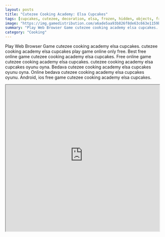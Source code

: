 ```yaml
---
layout: posts
title: "Cutezee Cooking Academy: Elsa Cupcakes"
tags: [cupcakes, cutezee, decoration, elsa, frozen, hidden, objects, free, online, games, oyna, game, free, games, play, play, games]
image: "https://img.gamedistribution.com/a6ade5aa93b826f8de63c663e1159bf7.jpg"
summary: "Play Web Browser Game cutezee cooking academy elsa cupcakes. cutezee cooking academy elsa cupcakes play game online only free. Best free online game cutezee cooking academy elsa cupcakes. Free online game cutezee cooking academy elsa cupcakes. cutezee cooking academy elsa cupcakes oyunu oyna. Bedava cutezee cooking academy elsa cupcakes oyunu oyna. Online bedava cutezee cooking academy elsa cupcakes oyunu. Android, ios free game cutezee cooking academy elsa cupcakes."
category: "Cooking"
---
```


Play Web Browser Game cutezee cooking academy elsa cupcakes. cutezee cooking academy elsa cupcakes play game online only free. Best free online game cutezee cooking academy elsa cupcakes. Free online game cutezee cooking academy elsa cupcakes. cutezee cooking academy elsa cupcakes oyunu oyna. Bedava cutezee cooking academy elsa cupcakes oyunu oyna. Online bedava cutezee cooking academy elsa cupcakes oyunu. Android, ios free game cutezee cooking academy elsa cupcakes.

<iframe width="100%" height="480px;" src="https://flash.gamedistribution.com?game=a6ade5aa93b826f8de63c663e1159bf7"></iframe>